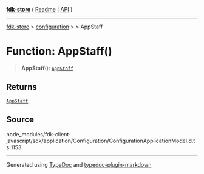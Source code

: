 [**fdk-store**](../../../README.md) ( [Readme](../../../README.md) \| [API](../../../API.md) )

---

[fdk-store](../../../API.md) > [configuration](../../README.md) > [<internal>](../README.md) > AppStaff

# Function: AppStaff()

> **AppStaff**(): [`AppStaff`](../type-aliases/type-alias.AppStaff.md)

## Returns

[`AppStaff`](../type-aliases/type-alias.AppStaff.md)

## Source

node_modules/fdk-client-javascript/sdk/application/Configuration/ConfigurationApplicationModel.d.ts:1153

---

Generated using [TypeDoc](https://typedoc.org/) and [typedoc-plugin-markdown](https://www.npmjs.com/package/typedoc-plugin-markdown)
